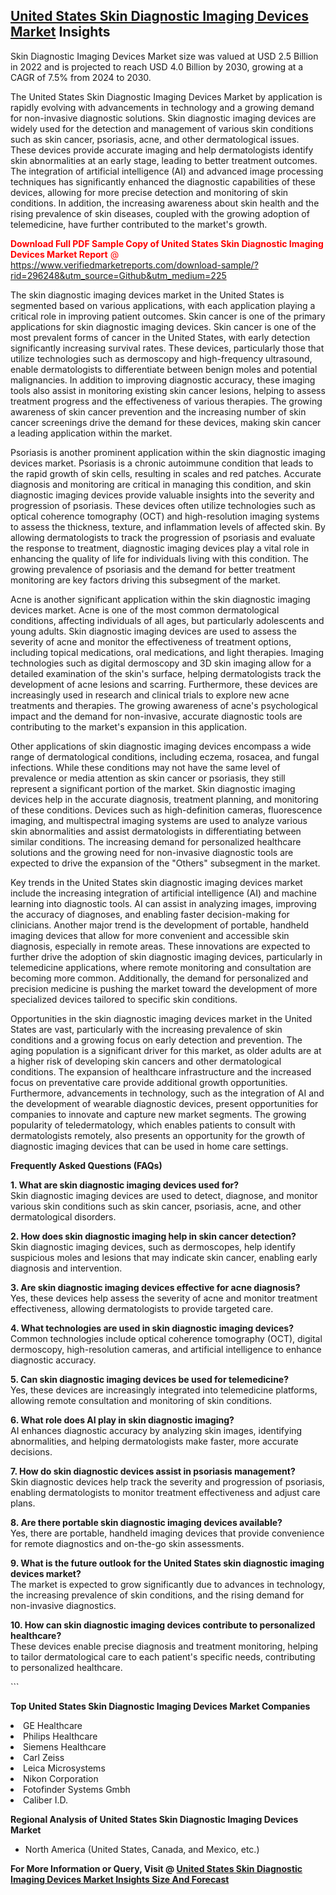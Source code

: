 <h2><a href="https://www.verifiedmarketreports.com/download-sample/?rid=296248&amp;utm_source=Github&amp;utm_medium=225" target="_blank">United States Skin Diagnostic Imaging Devices Market</a> Insights</h2><p>Skin Diagnostic Imaging Devices Market size was valued at USD 2.5 Billion in 2022 and is projected to reach USD 4.0 Billion by 2030, growing at a CAGR of 7.5% from 2024 to 2030.</p><p> <p>The United States Skin Diagnostic Imaging Devices Market by application is rapidly evolving with advancements in technology and a growing demand for non-invasive diagnostic solutions. Skin diagnostic imaging devices are widely used for the detection and management of various skin conditions such as skin cancer, psoriasis, acne, and other dermatological issues. These devices provide accurate imaging and help dermatologists identify skin abnormalities at an early stage, leading to better treatment outcomes. The integration of artificial intelligence (AI) and advanced image processing techniques has significantly enhanced the diagnostic capabilities of these devices, allowing for more precise detection and monitoring of skin conditions. In addition, the increasing awareness about skin health and the rising prevalence of skin diseases, coupled with the growing adoption of telemedicine, have further contributed to the market's growth. <p><span class=""><span style="color: #ff0000;"><strong>Download Full PDF Sample Copy of United States Skin Diagnostic Imaging Devices Market Report</strong> @ </span><a href="https://www.verifiedmarketreports.com/download-sample/?rid=296248&amp;utm_source=Github&amp;utm_medium=225" target="_blank">https://www.verifiedmarketreports.com/download-sample/?rid=296248&amp;utm_source=Github&amp;utm_medium=225</a></span></p></p> <p>The skin diagnostic imaging devices market in the United States is segmented based on various applications, with each application playing a critical role in improving patient outcomes. Skin cancer is one of the primary applications for skin diagnostic imaging devices. Skin cancer is one of the most prevalent forms of cancer in the United States, with early detection significantly increasing survival rates. These devices, particularly those that utilize technologies such as dermoscopy and high-frequency ultrasound, enable dermatologists to differentiate between benign moles and potential malignancies. In addition to improving diagnostic accuracy, these imaging tools also assist in monitoring existing skin cancer lesions, helping to assess treatment progress and the effectiveness of various therapies. The growing awareness of skin cancer prevention and the increasing number of skin cancer screenings drive the demand for these devices, making skin cancer a leading application within the market.</p> <p>Psoriasis is another prominent application within the skin diagnostic imaging devices market. Psoriasis is a chronic autoimmune condition that leads to the rapid growth of skin cells, resulting in scales and red patches. Accurate diagnosis and monitoring are critical in managing this condition, and skin diagnostic imaging devices provide valuable insights into the severity and progression of psoriasis. These devices often utilize technologies such as optical coherence tomography (OCT) and high-resolution imaging systems to assess the thickness, texture, and inflammation levels of affected skin. By allowing dermatologists to track the progression of psoriasis and evaluate the response to treatment, diagnostic imaging devices play a vital role in enhancing the quality of life for individuals living with this condition. The growing prevalence of psoriasis and the demand for better treatment monitoring are key factors driving this subsegment of the market.</p> <p>Acne is another significant application within the skin diagnostic imaging devices market. Acne is one of the most common dermatological conditions, affecting individuals of all ages, but particularly adolescents and young adults. Skin diagnostic imaging devices are used to assess the severity of acne and monitor the effectiveness of treatment options, including topical medications, oral medications, and light therapies. Imaging technologies such as digital dermoscopy and 3D skin imaging allow for a detailed examination of the skin's surface, helping dermatologists track the development of acne lesions and scarring. Furthermore, these devices are increasingly used in research and clinical trials to explore new acne treatments and therapies. The growing awareness of acne's psychological impact and the demand for non-invasive, accurate diagnostic tools are contributing to the market's expansion in this application.</p> <p>Other applications of skin diagnostic imaging devices encompass a wide range of dermatological conditions, including eczema, rosacea, and fungal infections. While these conditions may not have the same level of prevalence or media attention as skin cancer or psoriasis, they still represent a significant portion of the market. Skin diagnostic imaging devices help in the accurate diagnosis, treatment planning, and monitoring of these conditions. Devices such as high-definition cameras, fluorescence imaging, and multispectral imaging systems are used to analyze various skin abnormalities and assist dermatologists in differentiating between similar conditions. The increasing demand for personalized healthcare solutions and the growing need for non-invasive diagnostic tools are expected to drive the expansion of the "Others" subsegment in the market.</p> <p>Key trends in the United States skin diagnostic imaging devices market include the increasing integration of artificial intelligence (AI) and machine learning into diagnostic tools. AI can assist in analyzing images, improving the accuracy of diagnoses, and enabling faster decision-making for clinicians. Another major trend is the development of portable, handheld imaging devices that allow for more convenient and accessible skin diagnosis, especially in remote areas. These innovations are expected to further drive the adoption of skin diagnostic imaging devices, particularly in telemedicine applications, where remote monitoring and consultation are becoming more common. Additionally, the demand for personalized and precision medicine is pushing the market toward the development of more specialized devices tailored to specific skin conditions.</p> <p>Opportunities in the skin diagnostic imaging devices market in the United States are vast, particularly with the increasing prevalence of skin conditions and a growing focus on early detection and prevention. The aging population is a significant driver for this market, as older adults are at a higher risk of developing skin cancers and other dermatological conditions. The expansion of healthcare infrastructure and the increased focus on preventative care provide additional growth opportunities. Furthermore, advancements in technology, such as the integration of AI and the development of wearable diagnostic devices, present opportunities for companies to innovate and capture new market segments. The growing popularity of teledermatology, which enables patients to consult with dermatologists remotely, also presents an opportunity for the growth of diagnostic imaging devices that can be used in home care settings.</p> <p><strong>Frequently Asked Questions (FAQs)</strong></p> <p><strong>1. What are skin diagnostic imaging devices used for?</strong><br>Skin diagnostic imaging devices are used to detect, diagnose, and monitor various skin conditions such as skin cancer, psoriasis, acne, and other dermatological disorders.</p> <p><strong>2. How does skin diagnostic imaging help in skin cancer detection?</strong><br>Skin diagnostic imaging devices, such as dermoscopes, help identify suspicious moles and lesions that may indicate skin cancer, enabling early diagnosis and intervention.</p> <p><strong>3. Are skin diagnostic imaging devices effective for acne diagnosis?</strong><br>Yes, these devices help assess the severity of acne and monitor treatment effectiveness, allowing dermatologists to provide targeted care.</p> <p><strong>4. What technologies are used in skin diagnostic imaging devices?</strong><br>Common technologies include optical coherence tomography (OCT), digital dermoscopy, high-resolution cameras, and artificial intelligence to enhance diagnostic accuracy.</p> <p><strong>5. Can skin diagnostic imaging devices be used for telemedicine?</strong><br>Yes, these devices are increasingly integrated into telemedicine platforms, allowing remote consultation and monitoring of skin conditions.</p> <p><strong>6. What role does AI play in skin diagnostic imaging?</strong><br>AI enhances diagnostic accuracy by analyzing skin images, identifying abnormalities, and helping dermatologists make faster, more accurate decisions.</p> <p><strong>7. How do skin diagnostic devices assist in psoriasis management?</strong><br>Skin diagnostic devices help track the severity and progression of psoriasis, enabling dermatologists to monitor treatment effectiveness and adjust care plans.</p> <p><strong>8. Are there portable skin diagnostic imaging devices available?</strong><br>Yes, there are portable, handheld imaging devices that provide convenience for remote diagnostics and on-the-go skin assessments.</p> <p><strong>9. What is the future outlook for the United States skin diagnostic imaging devices market?</strong><br>The market is expected to grow significantly due to advances in technology, the increasing prevalence of skin conditions, and the rising demand for non-invasive diagnostics.</p> <p><strong>10. How can skin diagnostic imaging devices contribute to personalized healthcare?</strong><br>These devices enable precise diagnosis and treatment monitoring, helping to tailor dermatological care to each patient's specific needs, contributing to personalized healthcare.</p> ```</p><p><strong>Top United States Skin Diagnostic Imaging Devices Market Companies</strong></p><div data-test-id=""><p><li>GE Healthcare</li><li> Philips Healthcare</li><li> Siemens Healthcare</li><li> Carl Zeiss</li><li> Leica Microsystems</li><li> Nikon Corporation</li><li> Fotofinder Systems Gmbh</li><li> Caliber I.D.</li></p><div><strong>Regional Analysis of&nbsp;United States Skin Diagnostic Imaging Devices Market</strong></div><ul><li dir="ltr"><p dir="ltr">North America&nbsp;(United States, Canada, and Mexico, etc.)</p></li></ul><p><strong>For More Information or Query, Visit @&nbsp;</strong><strong><a href="https://www.verifiedmarketreports.com/product/skin-diagnostic-imaging-devices-market/?utm_source=Github&amp;utm_medium=225" target="_blank">United States Skin Diagnostic Imaging Devices Market Insights Size And Forecast</a></strong></p></div>
